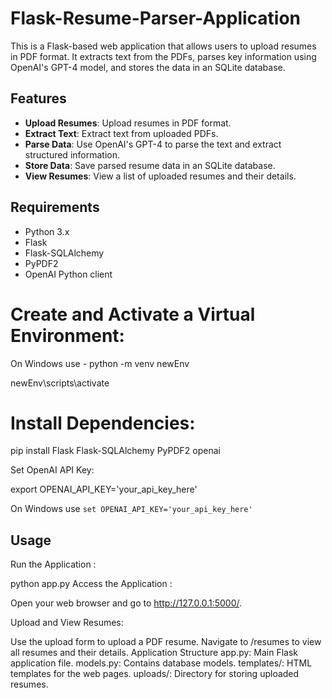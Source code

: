 # Flask-Resume-Parser-Application


This is a Flask-based web application that allows users to upload resumes in PDF format. It extracts text from the PDFs, parses key information using OpenAI's GPT-4 model, and stores the data in an SQLite database.

## Features

- **Upload Resumes**: Upload resumes in PDF format.
- **Extract Text**: Extract text from uploaded PDFs.
- **Parse Data**: Use OpenAI's GPT-4 to parse the text and extract structured information.
- **Store Data**: Save parsed resume data in an SQLite database.
- **View Resumes**: View a list of uploaded resumes and their details.

## Requirements

- Python 3.x
- Flask
- Flask-SQLAlchemy
- PyPDF2
- OpenAI Python client

# Create and Activate a Virtual Environment:

On Windows use - python -m venv newEnv

 newEnv\scripts\activate 


# Install Dependencies:

pip install Flask Flask-SQLAlchemy PyPDF2 openai

Set OpenAI API Key:

export OPENAI_API_KEY='your_api_key_here'  

 On Windows use `set OPENAI_API_KEY='your_api_key_here'`


## Usage
Run the Application :

python app.py
Access the Application :

Open your web browser and go to http://127.0.0.1:5000/.

Upload and View Resumes:

Use the upload form to upload a PDF resume.
Navigate to /resumes to view all resumes and their details.
Application Structure
app.py: Main Flask application file.
models.py: Contains database models.
templates/: HTML templates for the web pages.
uploads/: Directory for storing uploaded resumes.
